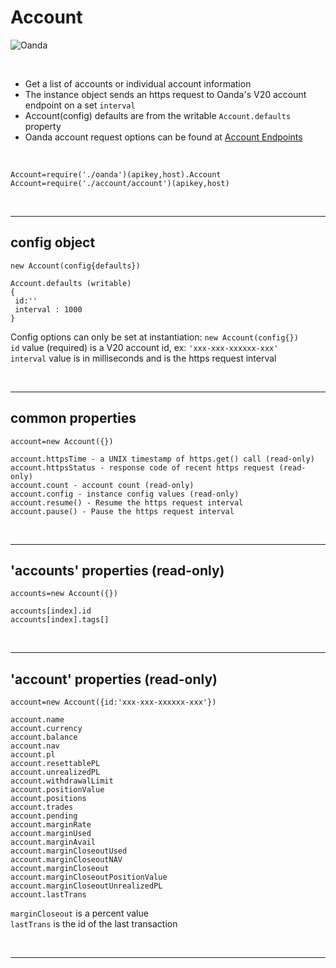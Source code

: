 # **Account** 

![Oanda](https://img.shields.io/badge/oanda%20api-v20-blue)

<br/>

- Get a list of accounts or individual account information
- The instance object sends an https request to Oanda's V20 account endpoint on a set `interval`
- Account(config) defaults are from the writable `Account.defaults` property
- Oanda account request options can be found at [Account Endpoints](https://developer.oanda.com/rest-live-v20/account-ep/)

<br/>

`Account=require('./oanda')(apikey,host).Account`<br/>
`Account=require('./account/account')(apikey,host)`

<br/>

---

config object 
-

```
new Account(config{defaults})

Account.defaults (writable)
{
 id:''
 interval : 1000
}
```

Config options can only be set at instantiation: `new Account(config{})`<br/>
`id` value (required) is a V20 account id, ex: `'xxx-xxx-xxxxxx-xxx'`<br/>
`interval` value is in milliseconds and is the https request interval<br/>

<br/>

---

common properties
-

```
account=new Account({})

account.httpsTime - a UNIX timestamp of https.get() call (read-only)
account.httpsStatus - response code of recent https request (read-only)
account.count - account count (read-only)
account.config - instance config values (read-only)
account.resume() - Resume the https request interval
account.pause() - Pause the https request interval
```

<br/>

---

'accounts' properties (read-only)
-

```
accounts=new Account({})

accounts[index].id
accounts[index].tags[]
```

<br/>


---

'account' properties (read-only)
-

```
account=new Account({id:'xxx-xxx-xxxxxx-xxx'})

account.name
account.currency
account.balance
account.nav
account.pl
account.resettablePL
account.unrealizedPL
account.withdrawalLimit
account.positionValue
account.positions
account.trades
account.pending
account.marginRate
account.marginUsed                
account.marginAvail
account.marginCloseoutUsed
account.marginCloseoutNAV
account.marginCloseout
account.marginCloseoutPositionValue
account.marginCloseoutUnrealizedPL
account.lastTrans
```

`marginCloseout` is a percent value<br/>
`lastTrans` is the id of the last transaction<br/>

<br/>


---
